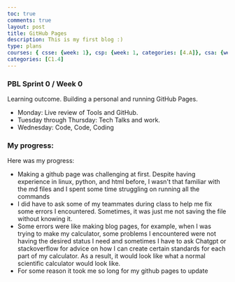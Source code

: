 ```yaml
---
toc: true
comments: true
layout: post
title: GitHub Pages
description: This is my first blog :)
type: plans
courses: { csse: {week: 1}, csp: {week: 1, categories: [4.A]}, csa: {week: 0} }
categories: [C1.4]
---
```


### PBL Sprint 0 / Week 0
Learning outcome. Building a personal and running GitHub Pages.
- Monday: Live review of Tools and GitHub.
- Tuesday through Thursday: Tech Talks and work.
- Wednesday: Code, Code, Coding

### My progress:
Here was my progress:
- Making a github page was challenging at first. Despite having experience in linux, python, and html before, I wasn't that familiar with the md files and I spent some time struggling on running all the commands
- I did have to ask some of my teammates during class to help me fix some errors I encountered. Sometimes, it was just me not saving the file without knowing it.
- Some errors were like making blog pages, for example, when I was trying to make my calculator, some problems I encountered were not having the desired status I need and sometimes I have to ask Chatgpt or stackoverflow for advice on how I can create certain standards for each part of my calculator. As a result, it would look like what a normal scientific calculator would look like.
- For some reason it took me so long for my github pages to update